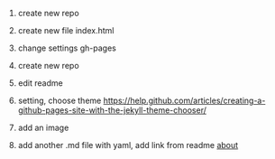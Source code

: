 1. create new repo
2. create new file index.html
3. change settings gh-pages

1. create new repo
2. edit readme
3. setting, choose theme
https://help.github.com/articles/creating-a-github-pages-site-with-the-jekyll-theme-chooser/
4. add an image
5. add another .md file with yaml, add link from readme [about](about.md)
